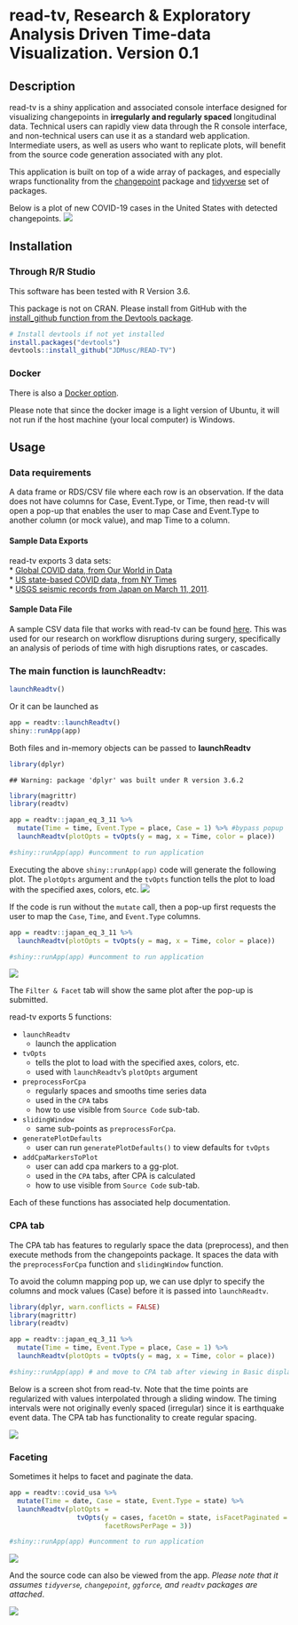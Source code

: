 read-tv, Research & Exploratory Analysis Driven Time-data Visualization.
Version 0.1
================

## Description

read-tv is a shiny application and associated console interface designed
for visualizing changepoints in **irregularly and regularly spaced**
longitudinal data. Technical users can rapidly view data through the R
console interface, and non-technical users can use it as a standard web
application. Intermediate users, as well as users who want to replicate
plots, will benefit from the source code generation associated with any
plot.

This application is built on top of a wide array of packages, and
especially wraps functionality from the
[changepoint](https://cran.r-project.org/web/packages/changepoint/index.html)
package and [tidyverse](https://github.com/tidyverse) set of packages.

Below is a plot of new COVID-19 cases in the United States with detected
changepoints. <img src="tools/readme/covid_global_us.png">

## Installation

### Through R/R Studio

This software has been tested with R Version 3.6.

This package is not on CRAN. Please install from GitHub with the
[install\_github function from the Devtools
package](https://www.rdocumentation.org/packages/devtools/versions/2.3.2).

``` r
# Install devtools if not yet installed
install.packages("devtools")
devtools::install_github("JDMusc/READ-TV")
```

### Docker

There is also a [Docker
option](https://github.com/JDMusc/read-tv-docker.git).

Please note that since the docker image is a light version of Ubuntu, it
will not run if the host machine (your local computer) is Windows.

## Usage

### Data requirements

A data frame or RDS/CSV file where each row is an observation. If the
data does not have columns for Case, Event.Type, or Time, then read-tv
will open a pop-up that enables the user to map Case and Event.Type to
another column (or mock value), and map Time to a column.

#### Sample Data Exports

read-tv exports 3 data sets:  
\* [Global COVID data, from Our World in
Data](https://ourworldindata.org/coronavirus-source-data)  
\* [US state-based COVID data, from NY
Times](https://raw.githubusercontent.com/nytimes/covid-19-data/master/us-states.csv)  
\* [USGS seismic records from Japan on
March 11, 2011](https://earthquake.usgs.gov/earthquakes/map).

#### Sample Data File

A sample CSV data file that works with read-tv can be found
[here](https://github.com/JDMusc/surgery-analysis/blob/master/data/events_phi_free.csv).
This was used for our research on workflow disruptions during surgery,
specifically an analysis of periods of time with high disruptions rates,
or cascades.

### The main function is **launchReadtv**:

``` r
launchReadtv()
```

Or it can be launched as

``` r
app = readtv::launchReadtv()
shiny::runApp(app)
```

Both files and in-memory objects can be passed to **launchReadtv**

``` r
library(dplyr)
```

    ## Warning: package 'dplyr' was built under R version 3.6.2

``` r
library(magrittr)
library(readtv)

app = readtv::japan_eq_3_11 %>% 
  mutate(Time = time, Event.Type = place, Case = 1) %>% #bypass popup
  launchReadtv(plotOpts = tvOpts(y = mag, x = Time, color = place))

#shiny::runApp(app) #uncomment to run application
```

Executing the above `shiny::runApp(app)` code will generate the
following plot. The `plotOpts` argument and the `tvOpts` function tells
the plot to load with the specified axes, colors, etc.
<img src="tools/readme/japan_eq_3_11.png">

If the code is run without the `mutate` call, then a pop-up first
requests the user to map the `Case`, `Time`, and `Event.Type` columns.

``` r
app = readtv::japan_eq_3_11 %>% 
  launchReadtv(plotOpts = tvOpts(y = mag, x = Time, color = place))

#shiny::runApp(app) #uncomment to run application
```

<img src="tools/readme/japan_eq_popup.png">

The `Filter & Facet` tab will show the same plot after the pop-up is
submitted.

read-tv exports 5 functions:

  - `launchReadtv`
      - launch the application  
  - `tvOpts`
      - tells the plot to load with the specified axes, colors, etc.  
      - used with `launchReadtv`’s `plotOpts` argument
  - `preprocessForCpa`
      - regularly spaces and smooths time series data
      - used in the `CPA` tabs
      - how to use visible from `Source Code` sub-tab.
  - `slidingWindow`
      - same sub-points as `preprocessForCpa`.  
  - `generatePlotDefaults`
      - user can run `generatePlotDefaults()` to view defaults for
        `tvOpts`  
  - `addCpaMarkersToPlot`
      - user can add cpa markers to a gg-plot.
      - used in the `CPA` tabs, after CPA is calculated
      - how to use visible from `Source Code` sub-tab.

Each of these functions has associated help documentation.

### CPA tab

The CPA tab has features to regularly space the data (preprocess), and
then execute methods from the changepoints package. It spaces the data
with the `preprocessForCpa` function and `slidingWindow` function.

To avoid the column mapping pop up, we can use dplyr to specify the
columns and mock values (Case) before it is passed into `launchReadtv`.

``` r
library(dplyr, warn.conflicts = FALSE)
library(magrittr)
library(readtv)

app = readtv::japan_eq_3_11 %>% 
  mutate(Time = time, Event.Type = place, Case = 1) %>% 
  launchReadtv(plotOpts = tvOpts(y = mag, x = Time, color = place))

#shiny::runApp(app) # and move to CPA tab after viewing in Basic display tab
```

Below is a screen shot from read-tv. Note that the time points are
regularized with values interpolated through a sliding window. The
timing intervals were not originally evenly spaced (irregular) since it
is earthquake event data. The CPA tab has functionality to create
regular spacing.

<img src="tools/readme/japan_eq_3_11_cpa.png">

### Faceting

Sometimes it helps to facet and paginate the data.

``` r
app = readtv::covid_usa %>% 
  mutate(Time = date, Case = state, Event.Type = state) %>% 
  launchReadtv(plotOpts = 
                 tvOpts(y = cases, facetOn = state, isFacetPaginated = TRUE,
                        facetRowsPerPage = 3))

#shiny::runApp(app) #uncomment to run application
```

<img src="tools/readme/covid_states_facet.png">

And the source code can also be viewed from the app. *Please note that
it assumes `tidyverse`, `changepoint`, `ggforce`, and `readtv` packages
are attached*.

<img src="tools/readme/covid_states_facet_src.png">
